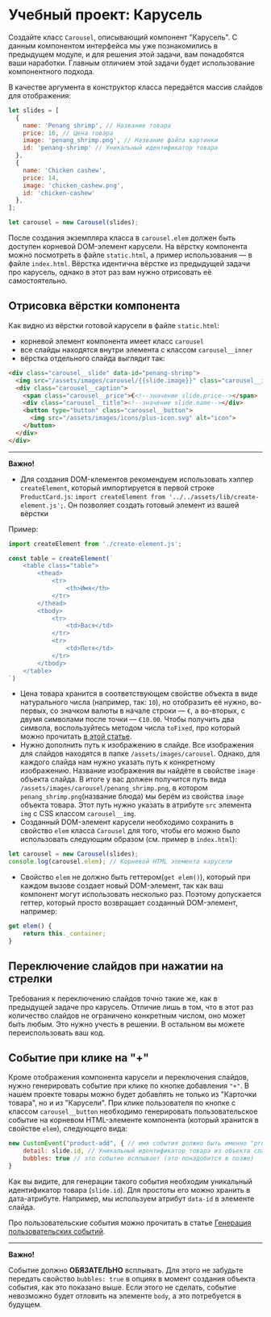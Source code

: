 # Учебный проект: Карусель

Создайте класс `Carousel`, описывающий компонент "Карусель".
С данным компонентом интерфейса мы уже познакомились в предыдущем модуле, и для решения этой задачи, вам понадобятся ваши наработки. 
Главным отличием этой задачи будет использование компонентного подхода.

В качестве аргумента в конструктор класса передаётся массив слайдов для отображения:

```js
let slides = [
  {
    name: 'Penang shrimp', // Название товара
    price: 16, // Цена товара
    image: 'penang_shrimp.png', // Название файла картинки
    id: 'penang-shrimp' // Уникальный идентификатор товара
  },
  {
    name: 'Chicken cashew',
    price: 14,
    image: 'chicken_cashew.png',
    id: 'chicken-cashew'
  },
];

let carousel = new Carousel(slides);
```

После создания экземпляра класса в `carousel.elem` должен быть доступен корневой DOM-элемент карусели.
На вёрстку компонента можно посмотреть в файле `static.html`, а пример использования — в файле `index.html`.
Вёрстка идентична вёрстке из предыдущей задачи про карусель, однако в этот раз вам нужно отрисовать её самостоятельно. 

## Отрисовка вёрстки компонента

Как видно из вёрстки готовой карусели в файле `static.html`:
- корневой элемент компонента имеет класс `carousel` 
- все слайды находятся внутри элемента с классом `carousel__inner`
- вёрстка отдельного слайда выглядит так:

```html
<div class="carousel__slide" data-id="penang-shrimp">
  <img src="/assets/images/carousel/{{slide.image}}" class="carousel__img" alt="slide">
  <div class="carousel__caption">
    <span class="carousel__price">€<!--значение slide.price--></span>
    <div class="carousel__title"><!--значение slide.name--></div>
    <button type="button" class="carousel__button">
      <img src="/assets/images/icons/plus-icon.svg" alt="icon">
    </button>
  </div>
</div>
```

***

**Важно!**
- Для создания DOM-клементов рекомендуем использовать хэлпер `createElement`, который импортируется в первой строке `ProductCard.js`: `import createElement from '../../assets/lib/create-element.js';`. Он позволяет создать готовый элемент из вашей вёрстки

Пример:

```js
import createElement from './create-element.js';

const table = createElement(`
    <table class="table">
        <thead>
            <tr>
                <th>Имя</th>
            </tr>
        </thead>
        <tbody>
            <tr>
                <td>Вася</td>
            </tr>
            <tr>
                <td>Петя</td>
            </tr>
        </tbody>
    </table>
`)
```
- Цена товара хранится в соответствующем свойстве объекта в виде натурального числа (например, так: `10`), но отобразить её нужно, во-первых, со значком валюты в начале строки  — `€`, а во-вторых, с двумя символами после точки — `€10.00`. Чтобы получить два символа, воспользуйтесь методом числа `toFixed`, про который можно прочитать [в этой статье](https://learn.javascript.ru/number#okruglenie).
- Нужно дополнить путь к изображению в слайде. Все изображения для слайдов находятся в папке `/assets/images/carousel`. Однако, для каждого слайда нам нужно указать путь к конкретному изображению. Название изображения вы найдёте в свойстве `image` объекта слайда. В итоге у вас должен получится путь вида `/assets/images/carousel/penang_shrimp.png`, в котором `penang_shrimp.png`(название блюда) мы берём из свойства `image` объекта товара. Этот путь нужно указать в атрибуте `src` элемента `img` с CSS классом `carousel__img`.
- Созданный DOM-элемент карусели необходимо сохранить в свойство `elem` класса `Carousel` для того, чтобы его можно было использовать следующим образом (см. пример в `index.html`):

```js
let carousel = new Carousel(slides);
console.log(carousel.elem); // Корневой HTML элемента карусели
```

- Свойство `elem` не должно быть геттером(`get elem()`), который при каждом вызове создает новый DOM-элемент, так как ваш компонент могут использовать несколько раз. Поэтому допускается геттер, который просто возвращает созданный DOM-элемент, например:
```js
get elem() {
    return this._container;
}
```

## Переключение слайдов при нажатии на стрелки

Требования к переключению слайдов точно такие же, как в предыдущей задаче про карусель.
Отличие лишь в том, что в этот раз количество слайдов не ограничено конкретным числом, оно может быть любым.
Это нужно учесть в решении. 
В остальном вы можете переиспользовать ваш код.

## Событие при клике на "+"

Кроме отображения компонента карусели и переключения слайдов, нужно генерировать событие при клике по кнопке добавления `"+"`.
В нашем проекте товары можно будет добавлять не только из "Карточки товара", но и из "Карусели".
При клике пользователя по кнопке с классом `carousel__button` необходимо генерировать пользовательское событие на корневом HTML-элементе компонента (который хранится в свойстве `elem`), следующего вида: 

```js
new CustomEvent("product-add", { // имя события должно быть именно "product-add"
    detail: slide.id, // Уникальный идентификатор товара из объекта слайда
    bubbles: true // это событие всплывает (это понадобится в позже)
}
```

Как вы видите, для генерации такого события необходим уникальный идентификатор товара (`slide.id`). 
Для простоты его можно хранить в дата-атрибуте.
Например, мы используем атрибут `data-id` в элементе слайда.

Про пользовательские события можно прочитать в статье [Генерация пользовательских событий](https://learn.javascript.ru/dispatch-events).
***
__Важно!__

Событие должно **ОБЯЗАТЕЛЬНО** всплывать.
Для этого не забудьте передать свойство `bubbles: true` в опциях в момент создания объекта события, как это показано выше.
Если этого не сделать, событие невозможно будет отловить на элементе `body`, а это потребуется в будущем.
